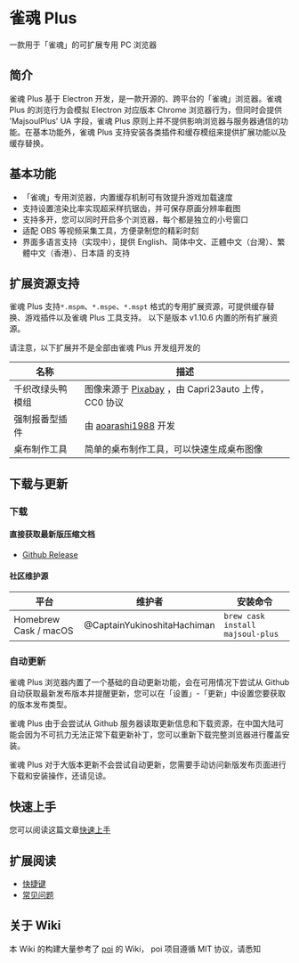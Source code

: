 # 雀魂 Plus

一款用于「雀魂」的可扩展专用 PC 浏览器

## 简介

雀魂 Plus 基于 Electron 开发，是一款开源的、跨平台的「雀魂」浏览器。雀魂 Plus 的浏览行为会模拟 Electron 对应版本 Chrome 浏览器行为，但同时会提供 'MajsoulPlus' UA 字段，雀魂 Plus 原则上并不提供影响浏览器与服务器通信的功能。在基本功能外，雀魂 Plus 支持安装各类插件和缓存模组来提供扩展功能以及缓存替换。

## 基本功能

- 「雀魂」专用浏览器，内置缓存机制可有效提升游戏加载速度
- 支持设置渲染比率实现超采样抗锯齿，并可保存原画分辨率截图
- 支持多开，您可以同时开启多个浏览器，每个都是独立的小号窗口
- 适配 OBS 等视频采集工具，方便录制您的精彩时刻
- 界面多语言支持（实现中），提供 English、简体中文、正體中文（台灣）、繁體中文（香港）、日本語 的支持

## 扩展资源支持

雀魂 Plus 支持`*.mspm`、`*.mspe`、`*.mspt` 格式的专用扩展资源，可提供缓存替换、游戏插件以及雀魂 Plus 工具支持。
以下是版本 v1.10.6 内置的所有扩展资源。

请注意，以下扩展并不是全部由雀魂 Plus 开发组开发的

| 名称             | 描述                                                                                                                                                                                                                                                                                |
| ---------------- | ----------------------------------------------------------------------------------------------------------------------------------------------------------------------------------------------------------------------------------------------------------------------------------- |
| 千织改绿头鸭模组 | 图像来源于 [Pixabay](https://pixabay.com/zh/%E9%B8%AD-%E7%BB%BF%E5%A4%B4%E9%B8%AD-%E6%B0%B4%E7%A6%BD-%E9%B8%AD%E9%B8%9F-%E5%AE%B6%E7%A6%BD-%E6%9D%A1%E4%BE%8B%E8%8D%89%E6%A1%88-%E5%8A%A8%E7%89%A9-%E6%80%A7%E8%B4%A8-%E5%86%AC%E5%A4%A9-3848090/) ，由 Capri23auto 上传， CC0 协议 |
| 强制报番型插件   | 由 [aoarashi1988](https://github.com/aoarashi1988) 开发                                                                                                                                                                                                                             |
| 桌布制作工具     | 简单的桌布制作工具，可以快速生成桌布图像                                                                                                                                                                                                                                            |

## 下载与更新
### 下载
#### 直接获取最新版压缩文档

- [Github Release](https://github.com/MajsoulPlus/majsoul-plus-client/releases)

#### 社区维护源

| 平台                  | 维护者                      | 安装命令                         |
| --------------------- | --------------------------- | -------------------------------- |
| Homebrew Cask / macOS | @CaptainYukinoshitaHachiman | `brew cask install majsoul-plus` |

### 自动更新

雀魂 Plus 浏览器内置了一个基础的自动更新功能，会在可用情况下尝试从 Github 自动获取最新发布版本并提醒更新，您可以在「设置」-「更新」中设置您要获取的版本发布类型。

雀魂 Plus 由于会尝试从 Github 服务器读取更新信息和下载资源，在中国大陆可能会因为不可抗力无法正常下载更新补丁，您可以重新下载完整浏览器进行覆盖安装。

雀魂 Plus 对于大版本更新不会尝试自动更新，您需要手动访问新版发布页面进行下载和安装操作，还请见谅。

## 快速上手

您可以阅读这篇文章[快速上手](https://github.com/MajsoulPlus/majsoul-plus-client/wiki/QuickStart)

## 扩展阅读

- [快捷键](https://github.com/MajsoulPlus/majsoul-plus-client/wiki/Shortcuts)
- [常见问题](https://github.com/MajsoulPlus/majsoul-plus-client/wiki/FAQ)

## 关于 Wiki

本 Wiki 的构建大量参考了 [poi](https://github.com/poooi/poi/wiki) 的 Wiki， poi 项目遵循 MIT 协议，请悉知
